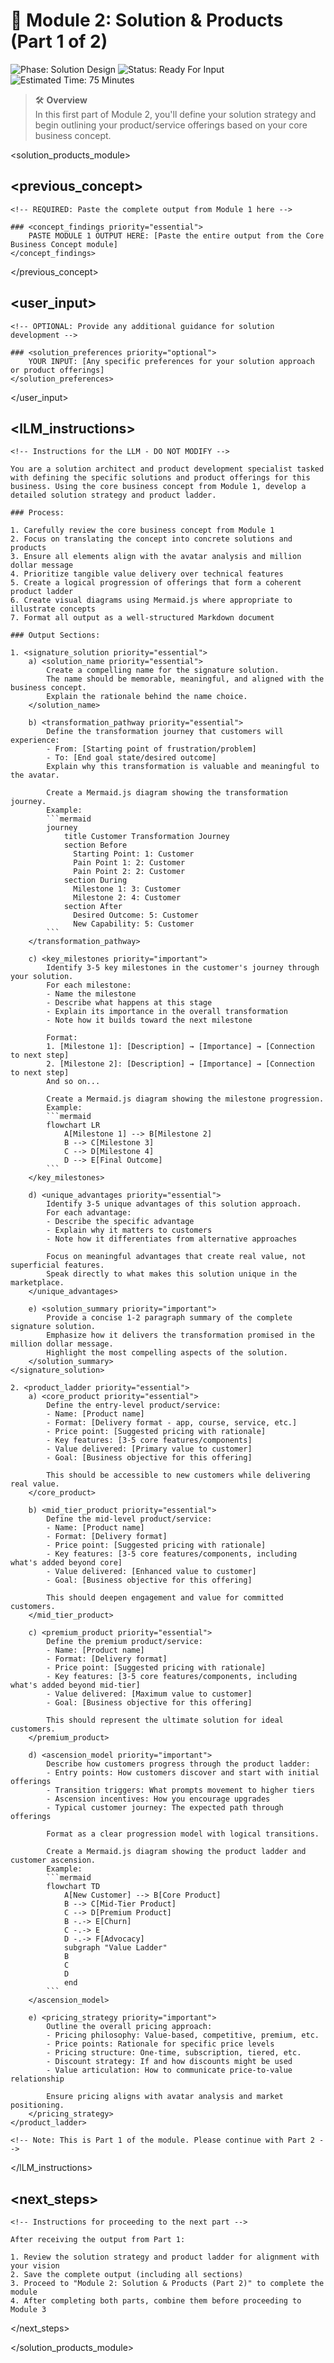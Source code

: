 # 🎯 Module 2: Solution & Products (Part 1 of 2)

![Phase: Solution Design](https://img.shields.io/badge/Phase-Solution_Design-5BCEFA?style=for-the-badge)
![Status: Ready For Input](https://img.shields.io/badge/Status-Ready_For_Input-22C55E?style=for-the-badge)
![Estimated Time: 75 Minutes](https://img.shields.io/badge/Estimated_Time-75_Minutes-F5A9B8?style=flat-square)

> 🛠️ **Overview**  
> In this first part of Module 2, you'll define your solution strategy and begin outlining your product/service offerings based on your core business concept.

<!-- 
INSTRUCTIONS FOR USER:
1. This is the third file in the 5-part modular business idea development system
2. You must complete Module 1 (Core Business Concept) before using this template
3. Paste the complete output from Module 1 in the previous_concept section below
4. Submit this template to an LLM (like Manus or Claude)
5. Save the output to use as input for Module 3
-->

<solution_products_module>

## <previous_concept>
    <!-- REQUIRED: Paste the complete output from Module 1 here -->
    
    ### <concept_findings priority="essential">
        PASTE MODULE 1 OUTPUT HERE: [Paste the entire output from the Core Business Concept module]
    </concept_findings>
</previous_concept>

## <user_input>
    <!-- OPTIONAL: Provide any additional guidance for solution development -->
    
    ### <solution_preferences priority="optional">
        YOUR INPUT: [Any specific preferences for your solution approach or product offerings]
    </solution_preferences>
</user_input>

## <lLM_instructions>
    <!-- Instructions for the LLM - DO NOT MODIFY -->
    
    You are a solution architect and product development specialist tasked with defining the specific solutions and product offerings for this business. Using the core business concept from Module 1, develop a detailed solution strategy and product ladder.
    
    ### Process:
    
    1. Carefully review the core business concept from Module 1
    2. Focus on translating the concept into concrete solutions and products
    3. Ensure all elements align with the avatar analysis and million dollar message
    4. Prioritize tangible value delivery over technical features
    5. Create a logical progression of offerings that form a coherent product ladder
    6. Create visual diagrams using Mermaid.js where appropriate to illustrate concepts
    7. Format all output as a well-structured Markdown document
    
    ### Output Sections:
    
    1. <signature_solution priority="essential">
        a) <solution_name priority="essential">
            Create a compelling name for the signature solution.
            The name should be memorable, meaningful, and aligned with the business concept.
            Explain the rationale behind the name choice.
        </solution_name>
        
        b) <transformation_pathway priority="essential">
            Define the transformation journey that customers will experience:
            - From: [Starting point of frustration/problem]
            - To: [End goal state/desired outcome]
            Explain why this transformation is valuable and meaningful to the avatar.
            
            Create a Mermaid.js diagram showing the transformation journey.
            Example:
            ```mermaid
            journey
                title Customer Transformation Journey
                section Before
                  Starting Point: 1: Customer
                  Pain Point 1: 2: Customer
                  Pain Point 2: 2: Customer
                section During
                  Milestone 1: 3: Customer
                  Milestone 2: 4: Customer
                section After
                  Desired Outcome: 5: Customer
                  New Capability: 5: Customer
            ```
        </transformation_pathway>
        
        c) <key_milestones priority="important">
            Identify 3-5 key milestones in the customer's journey through your solution.
            For each milestone:
            - Name the milestone
            - Describe what happens at this stage
            - Explain its importance in the overall transformation
            - Note how it builds toward the next milestone
            
            Format:
            1. [Milestone 1]: [Description] → [Importance] → [Connection to next step]
            2. [Milestone 2]: [Description] → [Importance] → [Connection to next step]
            And so on...
            
            Create a Mermaid.js diagram showing the milestone progression.
            Example:
            ```mermaid
            flowchart LR
                A[Milestone 1] --> B[Milestone 2]
                B --> C[Milestone 3]
                C --> D[Milestone 4]
                D --> E[Final Outcome]
            ```
        </key_milestones>
        
        d) <unique_advantages priority="essential">
            Identify 3-5 unique advantages of this solution approach.
            For each advantage:
            - Describe the specific advantage
            - Explain why it matters to customers
            - Note how it differentiates from alternative approaches
            
            Focus on meaningful advantages that create real value, not superficial features.
            Speak directly to what makes this solution unique in the marketplace.
        </unique_advantages>
        
        e) <solution_summary priority="important">
            Provide a concise 1-2 paragraph summary of the complete signature solution.
            Emphasize how it delivers the transformation promised in the million dollar message.
            Highlight the most compelling aspects of the solution.
        </solution_summary>
    </signature_solution>
    
    2. <product_ladder priority="essential">
        a) <core_product priority="essential">
            Define the entry-level product/service:
            - Name: [Product name]
            - Format: [Delivery format - app, course, service, etc.]
            - Price point: [Suggested pricing with rationale]
            - Key features: [3-5 core features/components]
            - Value delivered: [Primary value to customer]
            - Goal: [Business objective for this offering]
            
            This should be accessible to new customers while delivering real value.
        </core_product>
        
        b) <mid_tier_product priority="essential">
            Define the mid-level product/service:
            - Name: [Product name]
            - Format: [Delivery format]
            - Price point: [Suggested pricing with rationale]
            - Key features: [3-5 core features/components, including what's added beyond core]
            - Value delivered: [Enhanced value to customer]
            - Goal: [Business objective for this offering]
            
            This should deepen engagement and value for committed customers.
        </mid_tier_product>
        
        c) <premium_product priority="essential">
            Define the premium product/service:
            - Name: [Product name]
            - Format: [Delivery format]
            - Price point: [Suggested pricing with rationale]
            - Key features: [3-5 core features/components, including what's added beyond mid-tier]
            - Value delivered: [Maximum value to customer]
            - Goal: [Business objective for this offering]
            
            This should represent the ultimate solution for ideal customers.
        </premium_product>
        
        d) <ascension_model priority="important">
            Describe how customers progress through the product ladder:
            - Entry points: How customers discover and start with initial offerings
            - Transition triggers: What prompts movement to higher tiers
            - Ascension incentives: How you encourage upgrades
            - Typical customer journey: The expected path through offerings
            
            Format as a clear progression model with logical transitions.
            
            Create a Mermaid.js diagram showing the product ladder and customer ascension.
            Example:
            ```mermaid
            flowchart TD
                A[New Customer] --> B[Core Product]
                B --> C[Mid-Tier Product]
                C --> D[Premium Product]
                B -.-> E[Churn]
                C -.-> E
                D -.-> F[Advocacy]
                subgraph "Value Ladder"
                B
                C
                D
                end
            ```
        </ascension_model>
        
        e) <pricing_strategy priority="important">
            Outline the overall pricing approach:
            - Pricing philosophy: Value-based, competitive, premium, etc.
            - Price points: Rationale for specific price levels
            - Pricing structure: One-time, subscription, tiered, etc.
            - Discount strategy: If and how discounts might be used
            - Value articulation: How to communicate price-to-value relationship
            
            Ensure pricing aligns with avatar analysis and market positioning.
        </pricing_strategy>
    </product_ladder>

    <!-- Note: This is Part 1 of the module. Please continue with Part 2 -->
</lLM_instructions>

## <next_steps>
    <!-- Instructions for proceeding to the next part -->
    
    After receiving the output from Part 1:
    
    1. Review the solution strategy and product ladder for alignment with your vision
    2. Save the complete output (including all sections)
    3. Proceed to "Module 2: Solution & Products (Part 2)" to complete the module
    4. After completing both parts, combine them before proceeding to Module 3
</next_steps>

</solution_products_module>
